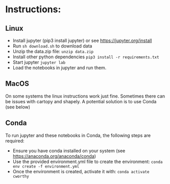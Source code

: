 # Instructions:

## Linux

 *  Install jupyter (pip3 install jupyter) or see https://jupyter.org/install
 *  Run `sh download.sh` to download data
 *  Unzip the data.zip file: `unzip data.zip`
 *  Install other python dependencies `pip3 install -r requirements.txt`
 *  Start jupyter `jupyter lab`
 *  Load the notebooks in jupyter and run them. 

## MacOS

On some systems the linux instructions work just fine. 
Sometimes there can be issues with cartopy and shapely.
A potential solution is to use Conda (see below)

## Conda

To run jupyter and these notebooks in Conda, the following steps are required:
 *  Ensure you have conda installed on your system (see https://anaconda.org/anaconda/conda)
 *  Use the provided environment.yml file to create the environment:  `conda env create -f environment.yml`
 *  Once the environment is created, activate it with: `conda activate cworthy`
